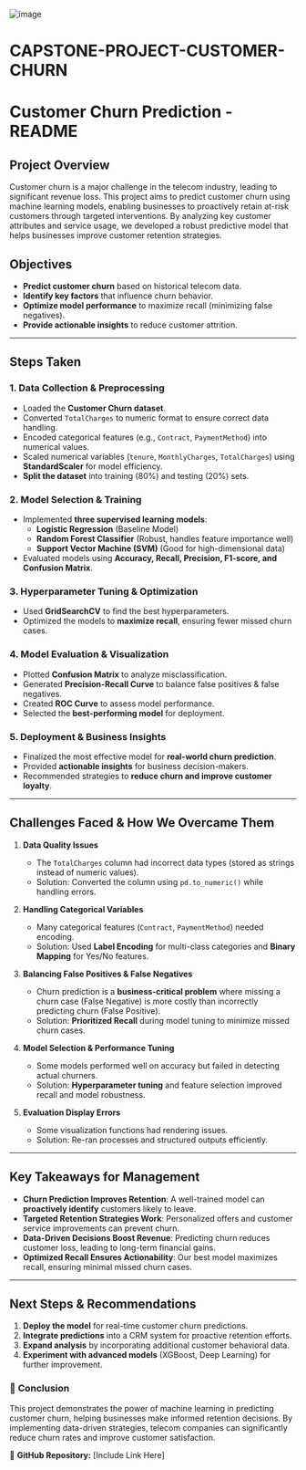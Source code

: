 ![image](https://github.com/user-attachments/assets/194eff39-bf11-4556-ad09-729ac69b1d70)

# CAPSTONE-PROJECT-CUSTOMER-CHURN
# Customer Churn Prediction - README

## **Project Overview**
Customer churn is a major challenge in the telecom industry, leading to significant revenue loss. This project aims to predict customer churn using machine learning models, enabling businesses to proactively retain at-risk customers through targeted interventions. By analyzing key customer attributes and service usage, we developed a robust predictive model that helps businesses improve customer retention strategies.

## **Objectives**
- **Predict customer churn** based on historical telecom data.
- **Identify key factors** that influence churn behavior.
- **Optimize model performance** to maximize recall (minimizing false negatives).
- **Provide actionable insights** to reduce customer attrition.

---

## **Steps Taken**
### **1. Data Collection & Preprocessing**
- Loaded the **Customer Churn dataset**.
- Converted `TotalCharges` to numeric format to ensure correct data handling.
- Encoded categorical features (e.g., `Contract`, `PaymentMethod`) into numerical values.
- Scaled numerical variables (`tenure`, `MonthlyCharges`, `TotalCharges`) using **StandardScaler** for model efficiency.
- **Split the dataset** into training (80%) and testing (20%) sets.

### **2. Model Selection & Training**
- Implemented **three supervised learning models**:
  - **Logistic Regression** (Baseline Model)
  - **Random Forest Classifier** (Robust, handles feature importance well)
  - **Support Vector Machine (SVM)** (Good for high-dimensional data)
- Evaluated models using **Accuracy, Recall, Precision, F1-score, and Confusion Matrix**.

### **3. Hyperparameter Tuning & Optimization**
- Used **GridSearchCV** to find the best hyperparameters.
- Optimized the models to **maximize recall**, ensuring fewer missed churn cases.

### **4. Model Evaluation & Visualization**
- Plotted **Confusion Matrix** to analyze misclassification.
- Generated **Precision-Recall Curve** to balance false positives & false negatives.
- Created **ROC Curve** to assess model performance.
- Selected the **best-performing model** for deployment.

### **5. Deployment & Business Insights**
- Finalized the most effective model for **real-world churn prediction**.
- Provided **actionable insights** for business decision-makers.
- Recommended strategies to **reduce churn and improve customer loyalty**.

---

## **Challenges Faced & How We Overcame Them**

1. **Data Quality Issues**
   - The `TotalCharges` column had incorrect data types (stored as strings instead of numeric values).
   - Solution: Converted the column using `pd.to_numeric()` while handling errors.

2. **Handling Categorical Variables**
   - Many categorical features (`Contract`, `PaymentMethod`) needed encoding.
   - Solution: Used **Label Encoding** for multi-class categories and **Binary Mapping** for Yes/No features.

3. **Balancing False Positives & False Negatives**
   - Churn prediction is a **business-critical problem** where missing a churn case (False Negative) is more costly than incorrectly predicting churn (False Positive).
   - Solution: **Prioritized Recall** during model tuning to minimize missed churn cases.

4. **Model Selection & Performance Tuning**
   - Some models performed well on accuracy but failed in detecting actual churners.
   - Solution: **Hyperparameter tuning** and feature selection improved recall and model robustness.

5. **Evaluation Display Errors**
   - Some visualization functions had rendering issues.
   - Solution: Re-ran processes and structured outputs efficiently.

---

## **Key Takeaways for Management**
- **Churn Prediction Improves Retention**: A well-trained model can **proactively identify** customers likely to leave.
- **Targeted Retention Strategies Work**: Personalized offers and customer service improvements can prevent churn.
- **Data-Driven Decisions Boost Revenue**: Predicting churn reduces customer loss, leading to long-term financial gains.
- **Optimized Recall Ensures Actionability**: Our best model maximizes recall, ensuring minimal missed churn cases.

---

## **Next Steps & Recommendations**
1. **Deploy the model** for real-time customer churn predictions.
2. **Integrate predictions** into a CRM system for proactive retention efforts.
3. **Expand analysis** by incorporating additional customer behavioral data.
4. **Experiment with advanced models** (XGBoost, Deep Learning) for further improvement.

### 🚀 **Conclusion**
This project demonstrates the power of machine learning in predicting customer churn, helping businesses make informed retention decisions. By implementing data-driven strategies, telecom companies can significantly reduce churn rates and improve customer satisfaction.

📌 **GitHub Repository:** [Include Link Here]

